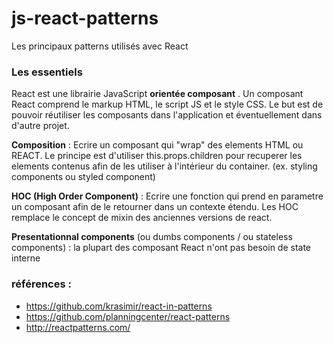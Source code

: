 # js-react-patterns
Les principaux patterns utilisés avec React

### Les essentiels

React est une librairie JavaScript **orientée composant** . Un composant React comprend le markup HTML, le script JS et le style CSS. Le but est de pouvoir réutiliser les composants dans l'application et éventuellement dans d'autre projet.

**Composition** : Ecrire un composant qui "wrap" des elements HTML ou REACT. Le principe est d'utiliser this.props.children pour recuperer les elements contenus afin de les utiliser à l'intérieur du container. (ex. styling components ou styled component)

**HOC (High Order Component)** : Ecrire une fonction qui prend en parametre un composant afin de le retourner dans un contexte étendu. Les HOC remplace le concept de mixin des anciennes versions de react.

**Presentationnal components** (ou dumbs components / ou stateless components) : la plupart des composant React n'ont pas besoin de state interne

### références :

* https://github.com/krasimir/react-in-patterns
* https://github.com/planningcenter/react-patterns
* http://reactpatterns.com/
